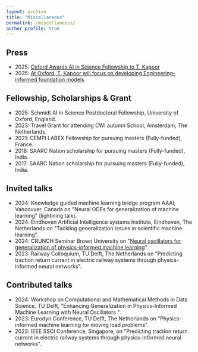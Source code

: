 ```yaml
---
layout: archive
title: "Miscellaneous"
permalink: /miscellaneous/
author_profile: true
---
```

## Press

- 2025: [Oxford Awards AI in Science Fellowship to T. Kapoor](https://www.ox.ac.uk/news/2025-05-02-oxford-welcomes-new-schmidt-ai-science-fellows)
- 2025: [At Oxford, T. Kapoor will focus on developing Engineering-informed foundation models](https://eng.ox.ac.uk/news/five-engineers-join-schmidt-ai-in-science-fellowship-2025-cohort/)
  
## Fellowship, Scholarships & Grant

- 2025: Schmidt AI in Science Postdoctoral Fellowship, University of Oxford, England.
- 2023: Travel Grant for attending CWI autumn School, Amsterdam, The Netherlands.
- 2021: CEMPI LABEX Fellowship for pursuing masters (Fully-funded), France.
- 2018: SAARC Nation scholarship for pursuing masters (Fully-funded), India.
- 2017: SAARC Nation scholarship for pursuing masters (Fully-funded), India.


## Invited talks
 
 - 2024: Knowledge guided machine learning bridge program AAAI, Vancouver, Canada on "Neural ODEs for generalization of machine learning" (lightining talk).
 - 2024: Eindhoven Artificial Intelligence systems Institute, Eindhoven, The Netherlands on "Tackling generalization issues in scientific machine learning".
 - 2024: CRUNCH Seminar Brown University on "[Neural oscillators for generalization of physics-informed machine learning](https://www.youtube.com/watch?v=zJExHI-MYvE&t=1367s)".
 - 2023: Railway Colloquium, TU Delft, The Netherlands on "Predicting traction return current in electric railway systems through physics-informed neural networks".

## Contributed talks
 - 2024: Workshop on Computational and Mathematical Methods in Data Science, TU Delft, "Enhancing Generalization in Physics-Informed Machine Learning with Neural Oscillators ".
 - 2023: Eurodyn Conference, TU Delft, The Netherlands on "Physics-informed machine learning for moving load problems".
 - 2023: IEEE SSCI Conference, Singapore, on "Predicting traction return current in electric railway systems through physics-informed neural networks".


